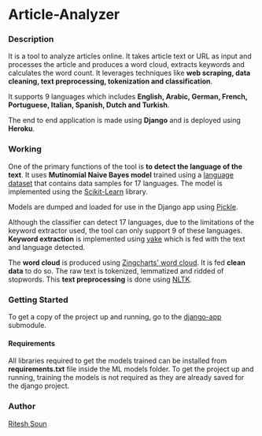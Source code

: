 # Article-Analyzer
### Description
It is a tool to analyze articles online. It takes article text or URL as input and processes the article and produces a word cloud, extracts keywords and calculates the word count. It leverages techniques like **web scraping, data cleaning, text preprocessing, tokenization and classification**.

It supports 9 languages which includes **English, Arabic, German, French, Portuguese, Italian, Spanish, Dutch and Turkish**.

The end to end application is made using **Django** and is deployed using **Heroku**.

### Working
One of the primary functions of the tool is **to detect the language of the text**.
It uses **Mutinomial Naive Bayes model** trained using a [language dataset](https://www.kaggle.com/basilb2s/language-detection) that contains data samples for 17 languages. The model is implemented using the [Scikit-Learn](https://scikit-learn.org/stable/) library.

Models are dumped and loaded for use in the Django app using [Pickle](https://pypi.org/project/pickle5/).

Although the classifier can detect 17 languages, due to the limitations of the keyword extractor used, the tool can only support 9 of these languages. **Keyword extraction** is implemented using [yake](https://github.com/LIAAD/yake) which is fed with the text and language detected.

The **word cloud** is produced using [Zingcharts' word cloud](https://www.zingchart.com/docs/chart-types/wordcloud). It is fed **clean data** to do so. The raw text is tokenized, lemmatized and ridded of stopwords. This **text preprocessing** is done using [NLTK](https://www.nltk.org/).

### Getting Started
To get a copy of the project up and running, go to the [django-app](https://github.com/sounritesh/ai-article-analyzer/tree/f90962e955f698ac8249ed09f9a0b5d2a726d696) submodule.

#### Requirements
All libraries required to get the models trained can be installed from **requirements.txt** file inside the ML models folder. To get the project up and running, training the models is not required as they are already saved for the django project.

### Author
[Ritesh Soun](https://github.com/sounritesh/)